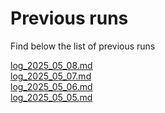 # Previous runs

Find below the list of previous runs

[log_2025_05_08.md](log_2025_05_08.md)  
[log_2025_05_07.md](log_2025_05_07.md)  
[log_2025_05_06.md](log_2025_05_06.md)  
[log_2025_05_05.md](log_2025_05_05.md)  